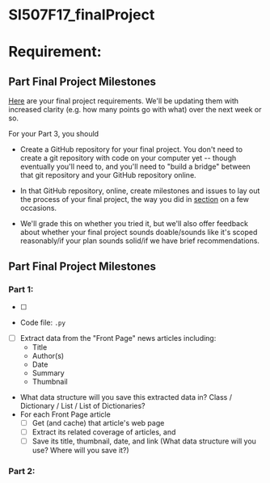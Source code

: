 # SI507F17_finalProject
# Requirement:
## Part Final Project Milestones

[Here](https://paper.dropbox.com/doc/SI-507-Fall-2017-Final-Project-XwIGPUCZrTaBNTT75uU4B) are your final project requirements. We'll be updating them with increased clarity (e.g. how many points go with what) over the next week or so.

For your Part 3, you should

* Create a GitHub repository for your final project. You don't need to create a git repository with code on your computer yet -- though eventually you'll need to, and you'll need to "build a bridge" between that git repository and your GitHub repository online.

* In that GitHub repository, online, create milestones and issues to lay out the process of your final project, the way you did in [section](https://github.com/SI507-F17/section-week-5) on a few occasions.

* We'll grade this on whether you tried it, but we'll also offer feedback about whether your final project sounds doable/sounds like it's scoped reasonably/if your plan sounds solid/if we have brief recommendations.



## Part Final Project Milestones
### Part 1:

- [ ]
- Code file: `.py`
- [ ] Extract data from the "Front Page" news articles including:
    - Title
    - Author(s)
    - Date
    - Summary
    - Thumbnail
- What data structure will you save this extracted data in? Class / Dictionary / List / List of Dictionaries?
- For each Front Page article
    - [ ] Get (and cache) that article's web page
    - [ ] Extract its related coverage of articles, and
    - [ ] Save its title, thumbnail, date, and link (What data structure will you use? Where will you save it?)

### Part 2:


